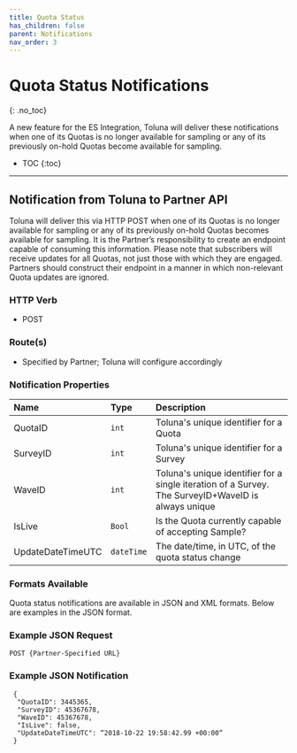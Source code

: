 ```yaml
---
title: Quota Status
has_children: false
parent: Notifications
nav_order: 3
---
```


# Quota Status Notifications
{: .no_toc}

A new feature for the ES Integration, Toluna will deliver these notifications when one of its Quotas is no longer available for sampling or any of its previously on-hold Quotas become available for sampling. 

* TOC
{:toc}

---


## Notification from Toluna to Partner API

Toluna will deliver this via HTTP POST when one of its Quotas is no longer available for sampling or any of its previously on-hold Quotas becomes available for sampling. It is the Partner’s responsibility to create an endpoint capable of consuming this information. Please note that subscribers will receive updates for all Quotas, not just those with which they are engaged. Partners should construct their endpoint in a manner in which non-relevant Quota updates are ignored.

### HTTP Verb

- POST

### Route(s)

- Specified by Partner; Toluna will configure accordingly

### Notification Properties

| Name | Type | Description |
| :--- | :--- | :--- |
| QuotaID | ```int``` | Toluna's unique identifier for a Quota |
| SurveyID | ```int``` | Toluna's unique identifier for a Survey |
| WaveID | ```int``` | Toluna's unique identifier for a single iteration of a Survey. The SurveyID+WaveID is always unique |
| IsLive | ```Bool``` | Is the Quota currently capable of accepting Sample? |
| UpdateDateTimeUTC | ```dateTime``` | The date/time, in UTC, of the quota status change |

### Formats Available

Quota status notifications are available in JSON and XML formats. Below are examples in the JSON format.

### Example JSON Request
```plaintext
POST {Partner-Specified URL}
```

### Example JSON Notification
```plaintext
 {
  "QuotaID": 3445365,
  "SurveyID": 45367678,
  "WaveID": 45367678,
  "IsLive": false,
  "UpdateDateTimeUTC": “2018-10-22 19:58:42.99 +00:00“
 }
```


